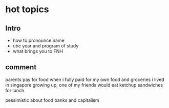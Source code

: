 # hot topics
## Intro
- how to pronounce name
- ubc year and program of study
- what brings you to FNH
## comment
parents pay for food
when i fully paid for my own food and groceries i lived in singapore
growing up, one of my friends would eat ketchup sandwiches for lunch

pessimistic about food banks and capitalism

